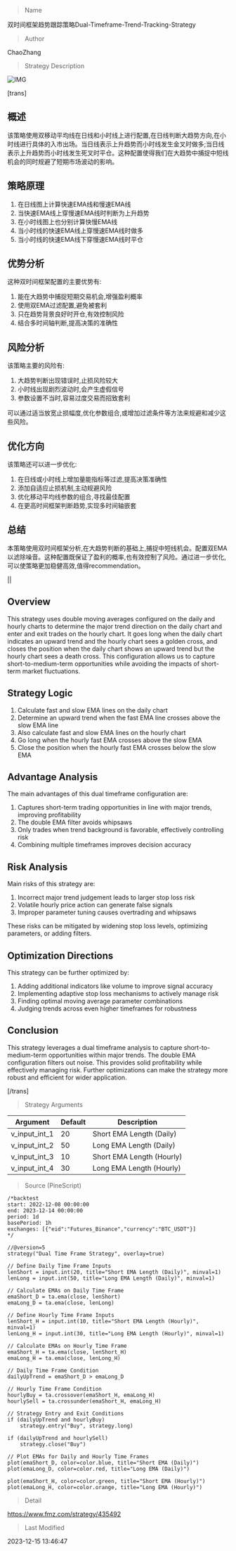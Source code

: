 
> Name

双时间框架趋势跟踪策略Dual-Timeframe-Trend-Tracking-Strategy

> Author

ChaoZhang

> Strategy Description

![IMG](https://www.fmz.com/upload/asset/13ddc56bc1ed43c3339.png)

[trans]

## 概述
该策略使用双移动平均线在日线和小时线上进行配置,在日线判断大趋势方向,在小时线进行具体的入市出场。当日线表示上升趋势而小时线发生金叉时做多;当日线表示上升趋势而小时线发生死叉时平仓。这种配置使得我们在大趋势中捕捉中短线机会的同时规避了短期市场波动的影响。

## 策略原理  
1. 在日线图上计算快速EMA线和慢速EMA线
2. 当快速EMA线上穿慢速EMA线时判断为上升趋势
3. 在小时线图上也分别计算快慢EMA线  
4. 当小时线的快速EMA线上穿慢速EMA线时做多
5. 当小时线的快速EMA线下穿慢速EMA线时平仓

## 优势分析
这种双时间框架配置的主要优势有:  
1. 能在大趋势中捕捉短期交易机会,增强盈利概率  
2. 使用双EMA过滤配置,避免被套利  
3. 只在趋势背景良好时开仓,有效控制风险  
4. 结合多时间轴判断,提高决策的准确性  

## 风险分析
该策略主要的风险有:  
1. 大趋势判断出现错误时,止损风险较大
2. 小时线出现剧烈波动时,会产生虚假信号
3. 参数设置不当时,容易过度交易而招致套利

可以通过适当放宽止损幅度,优化参数组合,或增加过滤条件等方法来规避和减少这些风险。

## 优化方向  
该策略还可以进一步优化:  
1. 在日线或小时线上增加量能指标等过滤,提高决策准确性  
2. 添加自适应止损机制,主动规避风险  
3. 优化移动平均线参数的组合,寻找最佳配置 
4. 在更高时间框架判断趋势,实现多时间轴嵌套

## 总结
本策略使用双时间框架分析,在大趋势判断的基础上,捕捉中短线机会。配置双EMA以滤除噪音。这种配置既保证了盈利的概率,也有效控制了风险。通过进一步优化,可以使策略更加稳健高效,值得recommendation。

||


## Overview
This strategy uses double moving averages configured on the daily and hourly charts to determine the major trend direction on the daily chart and enter and exit trades on the hourly chart. It goes long when the daily chart indicates an upward trend and the hourly chart sees a golden cross, and closes the position when the daily chart shows an upward trend but the hourly chart sees a death cross. This configuration allows us to capture short-to-medium-term opportunities while avoiding the impacts of short-term market fluctuations.

## Strategy Logic
1. Calculate fast and slow EMA lines on the daily chart  
2. Determine an upward trend when the fast EMA line crosses above the slow EMA line
3. Also calculate fast and slow EMA lines on the hourly chart
4. Go long when the hourly fast EMA crosses above the slow EMA
5. Close the position when the hourly fast EMA crosses below the slow EMA  

## Advantage Analysis 
The main advantages of this dual timeframe configuration are:
1. Captures short-term trading opportunities in line with major trends, improving profitability  
2. The double EMA filter avoids whipsaws
3. Only trades when trend background is favorable, effectively controlling risk
4. Combining multiple timeframes improves decision accuracy  

## Risk Analysis
Main risks of this strategy are:
1. Incorrect major trend judgement leads to larger stop loss risk
2. Volatile hourly price action can generate false signals 
3. Improper parameter tuning causes overtrading and whipsaws

These risks can be mitigated by widening stop loss levels, optimizing parameters, or adding filters.

## Optimization Directions
This strategy can be further optimized by:
1. Adding additional indicators like volume to improve signal accuracy
2. Implementing adaptive stop loss mechanisms to actively manage risk
3. Finding optimal moving average parameter combinations  
4. Judging trends across even higher timeframes for robustness

## Conclusion
This strategy leverages a dual timeframe analysis to capture short-to-medium-term opportunities within major trends. The double EMA configuration filters out noise. This provides solid profitability while effectively managing risk. Further optimizations can make the strategy more robust and efficient for wider application.

[/trans]

> Strategy Arguments



|Argument|Default|Description|
|----|----|----|
|v_input_int_1|20|Short EMA Length (Daily)|
|v_input_int_2|50|Long EMA Length (Daily)|
|v_input_int_3|10|Short EMA Length (Hourly)|
|v_input_int_4|30|Long EMA Length (Hourly)|


> Source (PineScript)

``` pinescript
/*backtest
start: 2022-12-08 00:00:00
end: 2023-12-14 00:00:00
period: 1d
basePeriod: 1h
exchanges: [{"eid":"Futures_Binance","currency":"BTC_USDT"}]
*/

//@version=5
strategy("Dual Time Frame Strategy", overlay=true)

// Define Daily Time Frame Inputs
lenShort = input.int(20, title="Short EMA Length (Daily)", minval=1)
lenLong = input.int(50, title="Long EMA Length (Daily)", minval=1)

// Calculate EMAs on Daily Time Frame
emaShort_D = ta.ema(close, lenShort)
emaLong_D = ta.ema(close, lenLong)

// Define Hourly Time Frame Inputs
lenShort_H = input.int(10, title="Short EMA Length (Hourly)", minval=1)
lenLong_H = input.int(30, title="Long EMA Length (Hourly)", minval=1)

// Calculate EMAs on Hourly Time Frame
emaShort_H = ta.ema(close, lenShort_H)
emaLong_H = ta.ema(close, lenLong_H)

// Daily Time Frame Condition
dailyUpTrend = emaShort_D > emaLong_D

// Hourly Time Frame Condition
hourlyBuy = ta.crossover(emaShort_H, emaLong_H)
hourlySell = ta.crossunder(emaShort_H, emaLong_H)

// Strategy Entry and Exit Conditions
if (dailyUpTrend and hourlyBuy)
    strategy.entry("Buy", strategy.long)
    
if (dailyUpTrend and hourlySell)
    strategy.close("Buy")

// Plot EMAs for Daily and Hourly Time Frames
plot(emaShort_D, color=color.blue, title="Short EMA (Daily)")
plot(emaLong_D, color=color.red, title="Long EMA (Daily)")

plot(emaShort_H, color=color.green, title="Short EMA (Hourly)")
plot(emaLong_H, color=color.orange, title="Long EMA (Hourly)")

```

> Detail

https://www.fmz.com/strategy/435492

> Last Modified

2023-12-15 13:46:47

